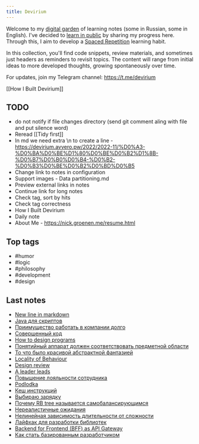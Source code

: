 ```yaml
---
title: Devirium
---
```


Welcome to my [digital garden](https://maggieappleton.com/garden-history) of learning notes (some in Russian, some in English). I've decided to [learn in public](https://dev.to/jbranchaud/how-i-learned-to-learn-in-public-2f4m) by sharing my progress here. Through this, I aim to develop a [Spaced Repetition](https://til.yenly.wtf/notes/spaced-repetition) learning habit.

In this collection, you'll find code snippets, review materials, and sometimes just headers as reminders to revisit topics. The content will range from initial ideas to more developed thoughts, growing spontaneously over time.

For updates, join my Telegram channel: https://t.me/devirium

[[How I Built Devirium]]

## TODO

- do not notify if file changes directory (send git comment aling with file and put silence word)
- Reread [[Tidy first]]
- In md we need extra \n to create a line - https://devirium.avvero.pw/2022/2022-11/%D0%A3-%D0%BA%D0%BE%D1%80%D0%BE%D0%B2%D1%8B-%D0%B7%D0%B0%D0%B4-%D0%B2-%D0%B3%D0%BE%D0%B2%D0%BD%D0%B5
- Change link to notes in configuration
- Support images - Data partitioning.md
- Preview external links in notes
- Continue link for long notes
- Check tag, sort by hits
- Check tag correctness
- How I Built Devirium
- Daily note
- About Me - https://nick.groenen.me/resume.html

## Top tags
- #humor
- #logic
- #philosophy
- #development
- #design

## Last notes
- [New line in markdown](2024-07/New-line-in-markdown.md)
- [Java для скриптов](2024-07/Java-для-скриптов.md)
- [Приимущеcтво работать в компании долго](2024-07/Приимущеcтво-работать-в-компании-долго.md)
- [Совершенный код](2024-07/Совершенный-код.md)
- [How to design programs](2024-07/How-to-design-programs.md)
- [Понятийный аппарат должен соответствовать предметной области](2024-07/Понятийный-аппарат-должен-соответствовать-предметной-области.md)
- [То что было красивой абстрактной фантазией](2024-07/То-что-было-красивой-абстрактной-фантазией.md)
- [Locality of Behaviour](2024-07/Locality-of-Behaviour.md)
- [Design review](2024-07/Design-review.md)
- [A leader leads](2024-07/A-leader-leads.md)
- [Повышение лояльности сотрудника](Повышение-лояльности-сотрудника.md)
- [Podlodka](2024-07/Podlodka.md)
- [Кеш инструкций](Кеш-инструкций.md)
- [Выбираю зарядку](2022/2022-07/Выбираю-зарядку.md)
- [Почему RB tree называется самобалансирующимся](2022/2022-07/Почему-RB-tree-называется-самобалансирующимся.md)
- [Нереалистичные ожидания](2022/2022-07/Нереалистичные-ожидания.md)
- [Нелинейная зависимость длительности от сложности](2022/2022-07/Нелинейная-зависимость-длительности-от-сложности.md)
- [Лайфхак для разработки библиотек](2022/2022-07/Лайфхак-для-разработки-библиотек.md)
- [Backend for Frontend (BFF) as API Gateway](2022/2022-06/Backend-for-Frontend-(BFF)-as-API-Gateway.md)
- [Как стать базированным разработчиком](2023/2023-07/Как-стать-базированным-разработчиком.md)
